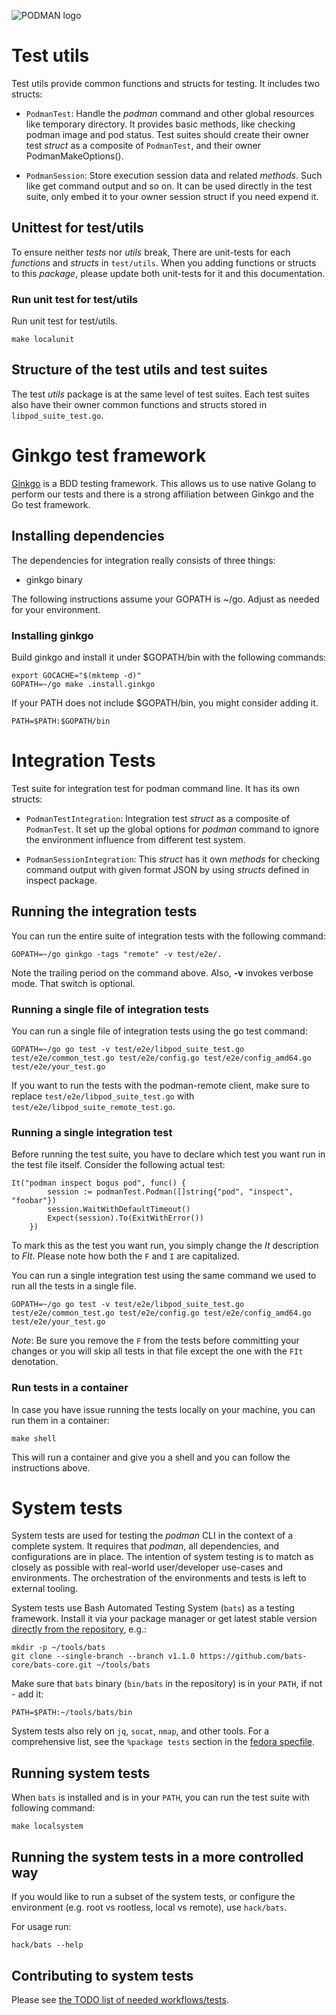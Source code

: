 ![PODMAN logo](https://raw.githubusercontent.com/containers/common/main/logos/podman-logo-full-vert.png)
# Test utils
Test utils provide common functions and structs for testing. It includes two structs:
* `PodmanTest`: Handle the *podman* command and other global resources like temporary
directory. It provides basic methods, like checking podman image and pod status. Test
suites should create their owner test *struct* as a composite of `PodmanTest`, and their
owner PodmanMakeOptions().

* `PodmanSession`: Store execution session data and related *methods*. Such like get command
output and so on. It can be used directly in the test suite, only embed it to your owner
session struct if you need expend it.

## Unittest for test/utils
To ensure neither *tests* nor *utils* break, There are unit-tests for each *functions* and
*structs* in `test/utils`. When you adding functions or structs to this *package*, please
update both unit-tests for it and this documentation.

### Run unit test for test/utils
Run unit test for test/utils.

```
make localunit
```

## Structure of the test utils and test suites
The test *utils* package is at the same level of test suites. Each test suites also have their
owner common functions and structs stored in `libpod_suite_test.go`.

# Ginkgo test framework
[Ginkgo](https://github.com/onsi/ginkgo) is a BDD testing framework. This allows
us to use native Golang to perform our tests and there is a strong affiliation
between Ginkgo and the Go test framework.

## Installing dependencies
The dependencies for integration really consists of three things:
* ginkgo binary

The following instructions assume your GOPATH is ~/go. Adjust as needed for your
environment.

### Installing ginkgo
Build ginkgo and install it under $GOPATH/bin with the following commands:
```
export GOCACHE="$(mktemp -d)"
GOPATH=~/go make .install.ginkgo
```
If your PATH does not include $GOPATH/bin, you might consider adding it.

```
PATH=$PATH:$GOPATH/bin
```

# Integration Tests
Test suite for integration test for podman command line. It has its own structs:
* `PodmanTestIntegration`: Integration test *struct* as a composite of `PodmanTest`. It
set up the global options for *podman* command to ignore the environment influence from
different test system.

* `PodmanSessionIntegration`: This *struct* has it own *methods* for checking command
output with given format JSON by using *structs* defined in inspect package.

## Running the integration tests
You can run the entire suite of integration tests with the following command:

```
GOPATH=~/go ginkgo -tags "remote" -v test/e2e/.
```

Note the trailing period on the command above. Also, **-v** invokes verbose mode.  That
switch is optional.


### Running a single file of integration tests
You can run a single file of integration tests using the go test command:

```
GOPATH=~/go go test -v test/e2e/libpod_suite_test.go test/e2e/common_test.go test/e2e/config.go test/e2e/config_amd64.go test/e2e/your_test.go
```

If you want to run the tests with the podman-remote client, make sure to replace `test/e2e/libpod_suite_test.go` with `test/e2e/libpod_suite_remote_test.go`.

### Running a single integration test
Before running the test suite, you have to declare which test you want run in the test
file itself. Consider the following actual test:
```
It("podman inspect bogus pod", func() {
		session := podmanTest.Podman([]string{"pod", "inspect", "foobar"})
		session.WaitWithDefaultTimeout()
		Expect(session).To(ExitWithError())
	})
```

To mark this as the test you want run, you simply change the *It* description to *FIt*. Please note how
both the `F` and `I` are capitalized.

You can run a single integration test using the same command we used to run all the tests in a single
file.

```
GOPATH=~/go go test -v test/e2e/libpod_suite_test.go test/e2e/common_test.go test/e2e/config.go test/e2e/config_amd64.go test/e2e/your_test.go
```

*Note*: Be sure you remove the `F` from the tests before committing your changes or you will skip all tests
in that file except the one with the `FIt` denotation.


### Run tests in a container
In case you have issue running the tests locally on your machine, you can run
them in a container:
```
make shell
```

This will run a container and give you a shell and you can follow the instructions above.

# System tests
System tests are used for testing the *podman* CLI in the context of a complete system. It
requires that *podman*, all dependencies, and configurations are in place.  The intention of
system testing is to match as closely as possible with real-world user/developer use-cases
and environments. The orchestration of the environments and tests is left to external
tooling.

System tests use Bash Automated Testing System (`bats`) as a testing framework.
Install it via your package manager or get latest stable version
[directly from the repository](https://github.com/bats-core/bats-core), e.g.:

```
mkdir -p ~/tools/bats
git clone --single-branch --branch v1.1.0 https://github.com/bats-core/bats-core.git ~/tools/bats
```

Make sure that `bats` binary (`bin/bats` in the repository) is in your `PATH`, if not - add it:

```
PATH=$PATH:~/tools/bats/bin
```

System tests also rely on `jq`, `socat`, `nmap`, and other tools. For a
comprehensive list, see the `%package tests` section in the
[fedora specfile](https://src.fedoraproject.org/rpms/podman/blob/main/f/podman.spec).

## Running system tests
When `bats` is installed and is in your `PATH`, you can run the test suite with following command:

```
make localsystem
```

## Running the system tests in a more controlled way
If you would like to run a subset of the system tests, or configure the environment (e.g. root vs rootless, local vs remote),
use `hack/bats`.

For usage run:
```
hack/bats --help
```

## Contributing to system tests

Please see [the TODO list of needed workflows/tests](system/TODO.md).
